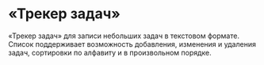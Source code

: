 # «Трекер задач»

«Трекер задач» для записи небольших задач в текстовом формате. 
Список поддерживает возможность добавления, изменения и удаления задач, сортировки по алфавиту и в произвольном порядке.
